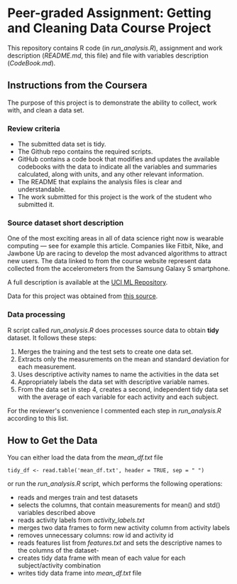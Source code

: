 # Peer-graded Assignment: Getting and Cleaning Data Course Project

This repository contains R code (in *run_analysis.R*), assignment and work 
description (*README.md*, this file) and file with variables description 
(*CodeBook.md*).

## Instructions from the Coursera

The purpose of this project is to demonstrate the ability to collect, work with,
and clean a data set.

### Review criteria

- The submitted data set is tidy.
- The Github repo contains the required scripts.
- GitHub contains a code book that modifies and updates the available codebooks
with the data to indicate all the variables and summaries calculated, along with
 units, and any other relevant information.
- The README that explains the analysis files is clear and understandable.
- The work submitted for this project is the work of the student who submitted 
it.

### Source dataset short description

One of the most exciting areas in all of data science right now is wearable 
computing &mdash; see for example this article. Companies like Fitbit, Nike, and
Jawbone Up are racing to develop the most advanced algorithms to attract new 
users. The data linked to from the course website represent data collected from 
the accelerometers from the Samsung Galaxy S smartphone. 

A full description is available at the 
[UCI ML Repository](http://archive.ics.uci.edu/ml/datasets/Human+Activity+Recognition+Using+Smartphones).

Data for this project was obtained from [this source](https://d396qusza40orc.cloudfront.net/getdata%2Fprojectfiles%2FUCI%20HAR%20Dataset.zip).

### Data processing

R script called *run_analysis.R* does processes source data to obtain **tidy** 
dataset. It follows these steps:

1. Merges the training and the test sets to create one data set.
2. Extracts only the measurements on the mean and standard deviation for each
 measurement.
3. Uses descriptive activity names to name the activities in the data set
4. Appropriately labels the data set with descriptive variable names.
5. From the data set in step 4, creates a second, independent tidy data set with
 the average of each variable for each activity and each subject.

For the reviewer's convenience I commented each step in *run_analysis.R* 
according to this list.

## How to Get the Data

You can either load the data from the *mean_df.txt* file
```{r}
tidy_df <- read.table('mean_df.txt', header = TRUE, sep = " ")
```
or run the *run_analysis.R* script, which performs the following operations:

- reads and merges train and test datasets
- selects the columns, that contain measurements for mean() and std() 
variables described above
- reads activity labels from *activity_labels.txt*
- merges two data frames to form new activity column from activity labels
- removes unnecessary columns: row id and activity id
- reads features list from *features.txt* and sets the descriptive names to the
 columns of the dataset-
- creates tidy data frame with mean of each value for each subject/activity 
combination
- writes tidy data frame into *mean_df.txt* file

